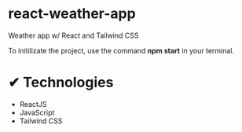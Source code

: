 # react-weather-app
Weather app w/ React and Tailwind CSS

To initilizate the project, use the command **npm start** in your terminal.

<h1> ✔ Technologies</h1>
<ul>
  <li> ReactJS </li>
  <li> JavaScript </li>
  <li> Tailwind CSS </li>
</ul>
